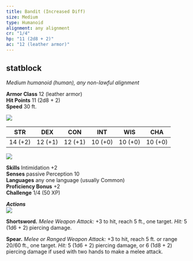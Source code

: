 ```yaml
---
title: Bandit (Increased Diff)
size: Medium
type: Humanoid
alignment: any alignment
cr: "1/4"
hp: "11 (2d8 + 2)"
ac: "12 (leather armor)"
---
```


## statblock
_Medium humanoid (human), any non-lawful alignment_

**Armor Class** 12 (leather armor)  
**Hit Points** 11 (2d8 + 2)  
**Speed** 30 ft.

![](https://www.dndbeyond.com/file-attachments/0/579/stat-block-header-bar.svg)

|STR|DEX|CON|INT|WIS|CHA|
|---|---|---|---|---|---|
|14 (+2)|12 (+1)|12 (+1)|10 (+0)|10 (+0)|10 (+0)|

![](https://www.dndbeyond.com/file-attachments/0/579/stat-block-header-bar.svg)

**Skills** Intimidation +2  
**Senses** passive Perception 10  
**Languages** any one language (usually Common)  
**Proficiency Bonus** +2  
**Challenge** 1/4 (50 XP)

_**Actions**_  
![](https://www.dndbeyond.com/file-attachments/0/579/stat-block-header-bar.svg)

**Shortsword.** _Melee Weapon Attack:_ +3 to hit, reach 5 ft., one target. _Hit:_ 5 (1d6 + 2) piercing damage.  

**Spear.** _Melee or Ranged Weapon Attack:_ +3 to hit, reach 5 ft. or range 20/60 ft., one target. _Hit:_ 5 (1d6 + 2) piercing damage, or 6 (1d8 + 2) piercing damage if used with two hands to make a melee attack.
